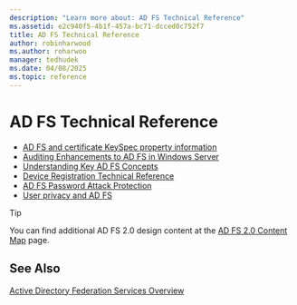 ```yaml
---
description: "Learn more about: AD FS Technical Reference"
ms.assetid: e2c940f5-4b1f-457a-bc71-dcced0c752f7
title: AD FS Technical Reference
author: robinharwood
ms.author: roharwoo
manager: tedhudek
ms.date: 04/08/2025
ms.topic: reference
---
```

# AD FS Technical Reference


- [AD FS and certificate KeySpec property information](../ad-fs/technical-reference/AD-FS-and-KeySpec-Property.md)
- [Auditing Enhancements to AD FS in Windows Server](../ad-fs/technical-reference/auditing-enhancements-to-ad-fs-in-windows-server.md)
-   [Understanding Key AD FS Concepts](../ad-fs/technical-reference/Understanding-Key-AD-FS-Concepts.md)
-   [Device Registration Technical Reference](../ad-fs/technical-reference/Device-Registration-Technical-Reference.md)
-   [AD FS Password Attack Protection](../ad-fs/technical-reference/ad-fs-password-protection.md)
-   [User privacy and AD FS](../ad-fs/technical-reference/GDPR-and-AD-FS-Compliance.md)

> [!TIP]
> You can find additional AD FS 2.0 design content at the [AD FS 2.0 Content Map](https://support.microsoft.com/help/974408/availability-and-description-of-active-directory-federation-services-2) page.

## See Also

[Active Directory Federation Services Overview](./ad-fs-overview.md)
